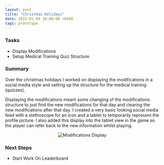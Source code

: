 ```yaml
---
layout: post
title: "Christmas Holidays"
date: 2022-01-09 18:00:00 +0100
tags: prototype
---
```


### Tasks
- Display Modifications
- Setup Medical Training Quiz Structure

### Summary
Over the christmas holidays I worked on displaying the modifications in a social media style and setting up the structure for the medical training (quizzes).

Displaying the modifications meant some changing of the modifications structure to just find the new modifications for that day and clearing the new modifications after that day.
I created a very basic looking social media feed with a stethoscope for an icon and a tablet to temporarily represent the profile picture. I also added this display into the tablet view in the game so the player can refer back to the new information whilst playing.

<p align="center">
  <img src="{{site.baseurl}}/assets/modifications-display.png" alt="Modifications Display"/>
</p>

### Next Steps
- Start Work On Leaderboard